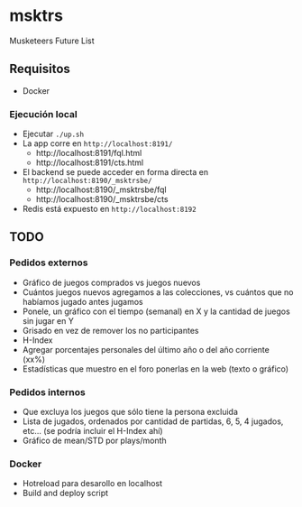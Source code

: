 # msktrs
Musketeers Future List

## Requisitos
- Docker
  
### Ejecución local
- Ejecutar `./up.sh`
- La app corre en `http://localhost:8191/`
  - http://localhost:8191/fql.html
  - http://localhost:8191/cts.html
- El backend se puede acceder en forma directa en `http://localhost:8190/_msktrsbe/`
  - http://localhost:8190/_msktrsbe/fql
  - http://localhost:8190/_msktrsbe/cts
- Redis está expuesto en `http://localhost:8192`

## TODO
### Pedidos externos
- Gráfico de juegos comprados vs juegos nuevos 
 - Cuántos juegos nuevos agregamos a las colecciones, vs cuántos que no habíamos jugado antes jugamos
 - Ponele, un gráfico con el tiempo (semanal) en X y la cantidad de juegos sin jugar en Y 
- Grisado en vez de remover los no participantes
- H-Index
- Agregar porcentajes personales del último año o del año corriente (xx%)
- Estadísticas que muestro en el foro ponerlas en la web (texto o gráfico)

### Pedidos internos
- Que excluya los juegos que sólo tiene la persona excluida
- Lista de jugados, ordenados por cantidad de partidas, 6, 5, 4 jugados, etc... (se podría incluir el H-Index ahí)
- Gráfico de mean/STD por plays/month

### Docker
- Hotreload para desarollo en localhost
- Build and deploy script